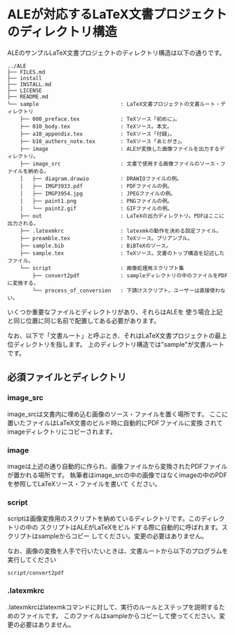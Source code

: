 # ALEが対応するLaTeX文書プロジェクトのディレクトリ構造

ALEのサンプルLaTeX文書プロジェクトのディレクトリ構造は以下の通りです。
```
../ALE
├── FILES.md
├── install
├── INSTALL.md
├── LICENSE
├── README.md
└── sample                          : LaTeX文書プロジェクトの文書ルート・ディレクトリ
    ├── 000_preface.tex             : TeXソース「初めに」。
    ├── 010_body.tex                : TeXソース。本文。
    ├── a10_appendix.tex            : TeXソース「付録」。
    ├── b10_authers_note.tex        : TeXソース「あとがき」。
    ├── image                       : ALEが変換した画像ファイルを出力するディレクトリ。
    ├── image_src                   : 文書で使用する画像ファイルのソース・ファイルを納める。
    │   ├── diagram.drawio          : DRAWIOファイルの例。
    │   ├── IMGP3933.pdf            : PDFファイルの例。
    │   ├── IMGP3954.jpg            : JPEGファイルの例。
    │   ├── paint1.png              : PNGファイルの例。
    │   └── paint2.gif              : GIFファイルの例。
    ├── out                         : LaTeXの出力ディレクトリ。PDFはここに出力される。
    ├── .latexmkrc                  : latexmkの動作を決める設定ファイル。
    ├── preamble.tex                : TeXソース。プリアンブル。
    ├── sample.bib                  : BiBTeXのソース。
    ├── sample.tex                  : TeXソース。文書のトップ構造を記述したファイル。
    └── script                      : 画像処理用スクリプト集
        ├── convert2pdf             : sampleディレクトリの中のファイルをPDFに変換する。
        └── process_of_conversion   : 下請けスクリプト。ユーザーは直接使わない。
```

いくつか重要なファイルとディレクトリがあり、それらはALEを
使う場合上記と同じ位置に同じ名前で配置してある必要があります。

なお、以下で「文書ルート」と呼ぶとき、それはLaTeX文書プロジェクトの最上位ディレクトリを指します。
上のディレクトリ構造では"sample"が文書ルートです。

## 必須ファイルとディレクトリ

### image_src
image_srcは文書内に埋め込む画像のソース・ファイルを置く場所です。
ここに置いたファイルはLaTeX文書のビルド時に自動的にPDFファイルに変換
されてimageディレクトリにコピーされます。

### image
imageは上述の通り自動的に作られ、画像ファイルから変換されたPDFファイルが置かれる場所です。
執筆者はimage_srcの中の画像ではなくimageの中のPDFを参照してLaTeXソース・ファイルを書いて
ください。

### script
scriptは画像変換用のスクリプトを納めているディレクトリです。このディレクトリの中の
スクリプトはALEがLaTeXをビルドする際に自動的に呼ばれます。スクリプトはsampleからコピー
してください。変更の必要はありません。

なお、画像の変換を人手で行いたいときは、文書ルートから以下のプログラムを
実行してください

```
script/convert2pdf
```

### .latexmkrc
.latexmkrcはlatexmkコマンドに対して、実行のルールとステップを説明するためのファイルです。
このファイルはsampleからコピーして使ってください。変更の必要はありません。
